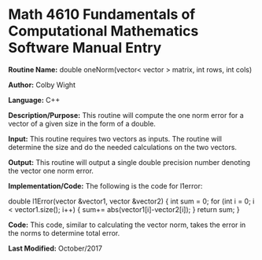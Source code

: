 # Math 4610 Fundamentals of Computational Mathematics Software Manual Entry

**Routine Name:**           double oneNorm(vector< vector<double> > matrix, int rows, int cols)

**Author:** Colby Wight

**Language:** C++

**Description/Purpose:**  This routine will compute the one norm error for a vector of a given size in the form of a double.

**Input:** This routine requires two vectors as inputs. The routine will determine the size and do the needed calculations on the two vectors.


**Output:** This routine will output a single double precision number denoting the vector one norm error.


**Implementation/Code:** The following is the code for l1error:

   double l1Error(vector<int> &vector1, vector<int> &vector2) {
    int sum = 0;
    for (int i = 0; i < vector1.size(); i++) {
        sum+= abs(vector1[i]-vector2[i]);
    }
    return sum;
}

  
**Code:** This code, similar to calculating the vector norm, takes the error in the norms to determine total error.

 

**Last Modified:** October/2017
